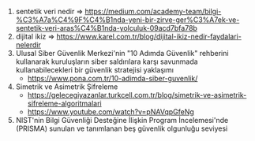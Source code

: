 1. sentetik veri nedir => https://medium.com/academy-team/bilgi-%C3%A7a%C4%9F%C4%B1nda-yeni-bir-zirve-ger%C3%A7ek-ve-sentetik-veri-aras%C4%B1nda-yolculuk-09acd7bfa78b
2. dijital ikiz => https://www.karel.com.tr/blog/dijital-ikiz-nedir-faydalari-nelerdir
3. Ulusal Siber Güvenlik Merkezi'nin "10 Adımda Güvenlik" rehberini kullanarak kuruluşların siber saldırılara karşı savunmada kullanabilecekleri bir güvenlik stratejisi yaklaşımı
    + <https://www.pona.com.tr/10-adimda-siber-guvenlik/>
4. Simetrik ve Asimetrik Şifreleme
    + <https://gelecegiyazanlar.turkcell.com.tr/blog/simetrik-ve-asimetrik-sifreleme-algoritmalari>
    + <https://www.youtube.com/watch?v=pNAVqpGfeNg>
5. NIST'nin Bilgi Güvenliği Desteğine İlişkin Program İncelemesi'nde (PRISMA) sunulan ve tanımlanan beş güvenlik olgunluğu seviyesi
